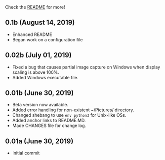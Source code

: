 Check the [README](README.MD) for more!

## 0.1b (August 14, 2019)
  - Enhanced README
  - Began work on a configuration file

## 0.02b (July 01, 2019)
  - Fixed a bug that causes partial image capture on Windows when display scaling is above 100%.
  - Added Windows executable file.

## 0.01b (June 30, 2019)

  - Beta version now available.
  - Added error handling for non-existent ~/Pictures/ directory.
  - Changed shebang to use `env python3` for Unix-like OSs.
  - Added anchor links to README.MD.
  - Made CHANGES file for change log.

## 0.01a (June 30, 2019)

  - Initial commit
